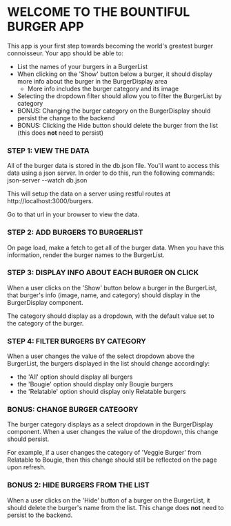 # WELCOME TO THE BOUNTIFUL BURGER APP

This app is your first step towards becoming the world's greatest burger connoisseur. Your app should be able to:
 - List the names of your burgers in a BurgerList
 - When clicking on the 'Show' button below a burger, it should display more info about the burger in the BurgerDisplay area
   - More info includes the burger category and its image
 - Selecting the dropdown filter should allow you to filter the BurgerList by category
 - BONUS: Changing the burger category on the BurgerDisplay should persist the change to the backend
 - BONUS: Clicking the Hide button should delete the burger from the list (this does **not** need to persist)

### STEP 1: VIEW THE DATA
All of the burger data is stored in the db.json file. You'll want to access this data using a json server. In order to do this, run the following commands:
  json-server --watch db.json

This will setup the data on a server using restful routes at http://localhost:3000/burgers.

Go to that url in your browser to view the data.

### STEP 2: ADD BURGERS TO BURGERLIST
On page load, make a fetch
to get all of the burger data. When you have this information, render the burger names to the BurgerList.

### STEP 3: DISPLAY INFO ABOUT EACH BURGER ON CLICK
When a user clicks on the 'Show' button below a burger in the BurgerList, that burger's info (image, name, and category) should display in the BurgerDisplay component.

The category should display as a dropdown, with the default value set to the category of the burger.

### STEP 4: FILTER BURGERS BY CATEGORY
 When a user changes the value of the select dropdown above the BurgerList, the burgers displayed in the list should change accordingly:

 - the 'All' option should display all burgers
 - the 'Bougie' option should display only Bougie burgers
 - the 'Relatable' option should display only Relatable burgers

### BONUS: CHANGE BURGER CATEGORY
  The burger category displays as a select dropdown in the BurgerDisplay component. When a user changes the value of the dropdown, this change should persist.

  For example, if a user changes the category of 'Veggie Burger' from Relatable to Bougie, then this change should still be reflected on the page upon refresh.

### BONUS 2: HIDE BURGERS FROM THE LIST
  When a user clicks on the 'Hide' button of a burger on the BurgerList, it should delete the burger's name from the list. This change does **not** need to persist to the backend.
